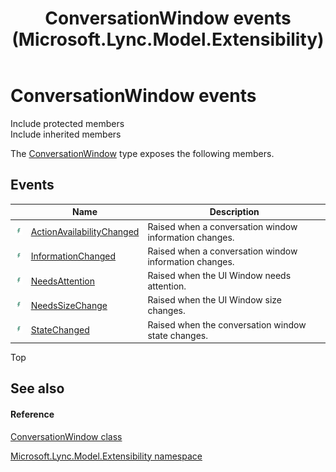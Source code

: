 ﻿---
title: ConversationWindow events (Microsoft.Lync.Model.Extensibility)
TOCTitle: ConversationWindow events
ms:assetid: Events.T:Microsoft.Lync.Model.Extensibility.ConversationWindow_DI_3_UC_OCS14MrefLyncWPF
ms:mtpsurl: https://msdn.microsoft.com/en-us/library/microsoft.lync.model.extensibility.conversationwindow_di_3_uc_ocs14mreflyncwpf_events(v=office.15)
ms:contentKeyID: 48601819
ms.date: 07/28/2014
mtps_version: v=office.15
---

# ConversationWindow events

Include protected members  
Include inherited members  

The [ConversationWindow](conversationwindow-class-microsoft-lync-model-extensibility_2.md) type exposes the following members.

## Events

<table>
<thead>
<tr class="header">
<th> </th>
<th>Name</th>
<th>Description</th>
</tr>
</thead>
<tbody>
<tr class="odd">
<td><img src="images/JJ266306.pubevent(Office.15).gif" title="Public event" alt="Public event" /></td>
<td><a href="conversationwindow-actionavailabilitychanged-event-microsoft-lync-model-extensibility_2.md">ActionAvailabilityChanged</a></td>
<td>Raised when a conversation window information changes.</td>
</tr>
<tr class="even">
<td><img src="images/JJ266306.pubevent(Office.15).gif" title="Public event" alt="Public event" /></td>
<td><a href="conversationwindow-informationchanged-event-microsoft-lync-model-extensibility_2.md">InformationChanged</a></td>
<td>Raised when a conversation window information changes.</td>
</tr>
<tr class="odd">
<td><img src="images/JJ266306.pubevent(Office.15).gif" title="Public event" alt="Public event" /></td>
<td><a href="conversationwindow-needsattention-event-microsoft-lync-model-extensibility_2.md">NeedsAttention</a></td>
<td>Raised when the UI Window needs attention.</td>
</tr>
<tr class="even">
<td><img src="images/JJ266306.pubevent(Office.15).gif" title="Public event" alt="Public event" /></td>
<td><a href="conversationwindow-needssizechange-event-microsoft-lync-model-extensibility_2.md">NeedsSizeChange</a></td>
<td>Raised when the UI Window size changes.</td>
</tr>
<tr class="odd">
<td><img src="images/JJ266306.pubevent(Office.15).gif" title="Public event" alt="Public event" /></td>
<td><a href="conversationwindow-statechanged-event-microsoft-lync-model-extensibility_2.md">StateChanged</a></td>
<td>Raised when the conversation window state changes.</td>
</tr>
</tbody>
</table>


Top

## See also

#### Reference

[ConversationWindow class](conversationwindow-class-microsoft-lync-model-extensibility_2.md)

[Microsoft.Lync.Model.Extensibility namespace](microsoft-lync-model-extensibility-namespace_2.md)

